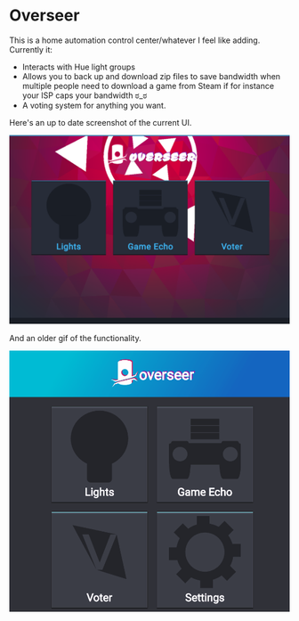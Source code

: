 # Overseer

This is a home automation control center/whatever I feel like adding. Currently it:

- Interacts with Hue light groups
- Allows you to back up and download zip files to save bandwidth when multiple people need to download a game from Steam if for instance your ISP caps your bandwidth ಠ_ಠ
- A voting system for anything you want.

Here's an up to date screenshot of the current UI.

![screenshot](https://raw.githubusercontent.com/sheodox/Overseer/master/images/screenshot.png)

And an older gif of the functionality.

![screenshot](https://raw.githubusercontent.com/sheodox/Overseer/master/images/overseer.gif)
